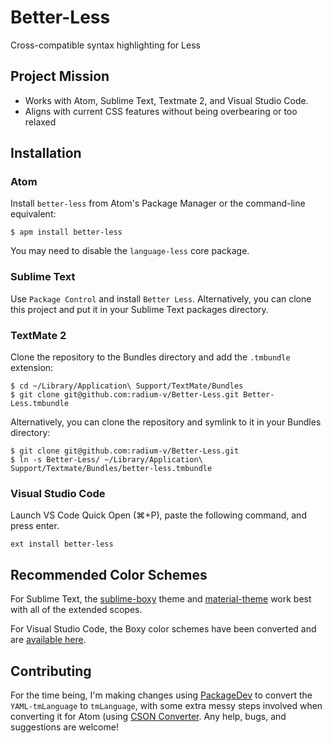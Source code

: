 # Better-Less
Cross-compatible syntax highlighting for Less

## Project Mission
 * Works with Atom, Sublime Text, Textmate 2, and Visual Studio Code.
 * Aligns with current CSS features without being overbearing or too relaxed

## Installation

### Atom
Install `better-less` from Atom's Package Manager or the command-line equivalent:

```
$ apm install better-less
```

You may need to disable the `language-less` core package.

### Sublime Text
Use `Package Control` and install `Better Less`. Alternatively, you can clone this project and put it in your Sublime Text packages directory.

### TextMate 2
Clone the repository to the Bundles directory and add the `.tmbundle` extension:

```
$ cd ~/Library/Application\ Support/TextMate/Bundles
$ git clone git@github.com:radium-v/Better-Less.git Better-Less.tmbundle
```

Alternatively, you can clone the repository and symlink to it in your Bundles directory:

```
$ git clone git@github.com:radium-v/Better-Less.git
$ ln -s Better-Less/ ~/Library/Application\ Support/Textmate/Bundles/better-less.tmbundle
```

### Visual Studio Code
Launch VS Code Quick Open (⌘+P), paste the following command, and press enter.
```
ext install better-less
```

## Recommended Color Schemes
For Sublime Text, the [sublime-boxy](https://github.com/ihodev/sublime-boxy) theme and [material-theme](https://github.com/equinusocio/material-theme) work best with all of the extended scopes.

For Visual Studio Code, the Boxy color schemes have been converted and are [available here](https://marketplace.visualstudio.com/items?itemName=trongthanh.theme-boxythemekit).

## Contributing
For the time being, I'm making changes using [PackageDev](https://github.com/SublimeText/PackageDev) to convert the `YAML-tmLanguage` to `tmLanguage`, with some extra messy steps involved when converting it for Atom (using [CSON Converter](https://github.com/idleberg/sublime-cson-converter). Any help, bugs, and suggestions are welcome!
